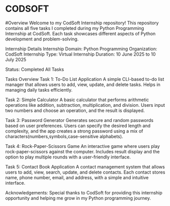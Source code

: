 # CODSOFT
#Overview
Welcome to my CodSoft Internship repository!
This repository contains all five tasks I completed during my Python Programming Internship at CodSoft. Each task showcases different aspects of Python development and problem-solving.

Internship Details
Internship Domain: Python Programming
Organization: CodSoft
Internship Type: Virtual Internship
Duration: 10 June 2025 to 10 July 2025

Status: Completed All Tasks

Tasks Overview
 Task 1: To-Do List Application
A simple CLI-based to-do list manager that allows users to add, view, update, and delete tasks. Helps in managing daily tasks efficiently.

 Task 2: Simple Calculator
A basic calculator that performs arithmetic operations like addition, subtraction, multiplication, and division. Users input two numbers and choose an operation, and the result is displayed.

 Task 3: Password Generator
Generates secure and random passwords based on user preferences. Users can specify the desired length and complexity, and the app creates a strong password using a mix of characters(numbers,symbols,case-sensitive alphabets).

 Task 4: Rock-Paper-Scissors Game 
An interactive game where users play rock-paper-scissors against the computer. Includes result display and the option to play multiple rounds with a user-friendly interface.

 Task 5: Contact Book Application
A contact management system that allows users to add, view, search, update, and delete contacts. Each contact stores name, phone number, email, and address, with a simple and intuitive interface.

Acknowledgements:
Special thanks to CodSoft for providing this internship opportunity and helping me grow in my Python programming journey.
